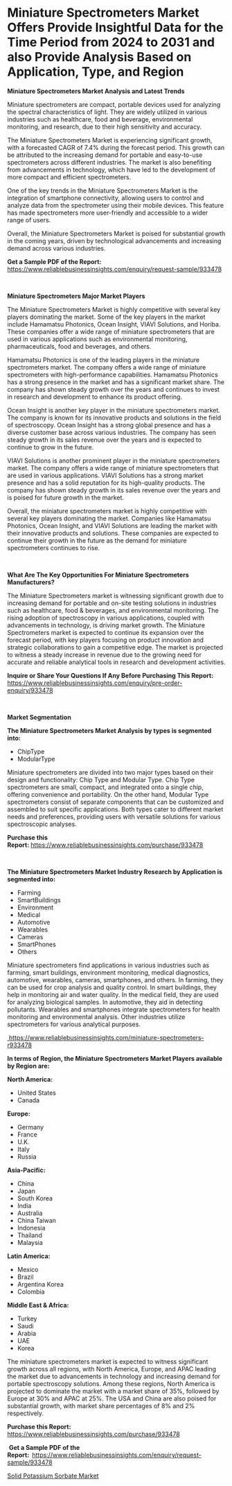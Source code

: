 <p><h1>Miniature Spectrometers Market Offers Provide Insightful Data for the Time Period from 2024 to 2031 and also Provide Analysis Based on Application, Type, and Region</h1></p><p><strong>Miniature Spectrometers Market Analysis and Latest Trends</strong></p>
<p><p>Miniature spectrometers are compact, portable devices used for analyzing the spectral characteristics of light. They are widely utilized in various industries such as healthcare, food and beverage, environmental monitoring, and research, due to their high sensitivity and accuracy.</p><p>The Miniature Spectrometers Market is experiencing significant growth, with a forecasted CAGR of 7.4% during the forecast period. This growth can be attributed to the increasing demand for portable and easy-to-use spectrometers across different industries. The market is also benefiting from advancements in technology, which have led to the development of more compact and efficient spectrometers.</p><p>One of the key trends in the Miniature Spectrometers Market is the integration of smartphone connectivity, allowing users to control and analyze data from the spectrometer using their mobile devices. This feature has made spectrometers more user-friendly and accessible to a wider range of users.</p><p>Overall, the Miniature Spectrometers Market is poised for substantial growth in the coming years, driven by technological advancements and increasing demand across various industries.</p></p>
<p><strong>Get a Sample PDF of the Report:&nbsp;</strong> <a href="https://www.reliablebusinessinsights.com/enquiry/request-sample/933478">https://www.reliablebusinessinsights.com/enquiry/request-sample/933478</a></p>
<p>&nbsp;</p>
<p><strong>Miniature Spectrometers Major Market Players</strong></p>
<p><p>The Miniature Spectrometers Market is highly competitive with several key players dominating the market. Some of the key players in the market include Hamamatsu Photonics, Ocean Insight, VIAVI Solutions, and Horiba. These companies offer a wide range of miniature spectrometers that are used in various applications such as environmental monitoring, pharmaceuticals, food and beverages, and others.</p><p>Hamamatsu Photonics is one of the leading players in the miniature spectrometers market. The company offers a wide range of miniature spectrometers with high-performance capabilities. Hamamatsu Photonics has a strong presence in the market and has a significant market share. The company has shown steady growth over the years and continues to invest in research and development to enhance its product offering.</p><p>Ocean Insight is another key player in the miniature spectrometers market. The company is known for its innovative products and solutions in the field of spectroscopy. Ocean Insight has a strong global presence and has a diverse customer base across various industries. The company has seen steady growth in its sales revenue over the years and is expected to continue to grow in the future.</p><p>VIAVI Solutions is another prominent player in the miniature spectrometers market. The company offers a wide range of miniature spectrometers that are used in various applications. VIAVI Solutions has a strong market presence and has a solid reputation for its high-quality products. The company has shown steady growth in its sales revenue over the years and is poised for future growth in the market.</p><p>Overall, the miniature spectrometers market is highly competitive with several key players dominating the market. Companies like Hamamatsu Photonics, Ocean Insight, and VIAVI Solutions are leading the market with their innovative products and solutions. These companies are expected to continue their growth in the future as the demand for miniature spectrometers continues to rise.</p></p>
<p>&nbsp;</p>
<p><strong>What Are The Key Opportunities For Miniature Spectrometers Manufacturers?</strong></p>
<p><p>The Miniature Spectrometers market is witnessing significant growth due to increasing demand for portable and on-site testing solutions in industries such as healthcare, food & beverages, and environmental monitoring. The rising adoption of spectroscopy in various applications, coupled with advancements in technology, is driving market growth. The Miniature Spectrometers market is expected to continue its expansion over the forecast period, with key players focusing on product innovation and strategic collaborations to gain a competitive edge. The market is projected to witness a steady increase in revenue due to the growing need for accurate and reliable analytical tools in research and development activities.</p></p>
<p><strong>Inquire or Share Your Questions If Any Before Purchasing This Report:</strong> <a href="https://www.reliablebusinessinsights.com/enquiry/pre-order-enquiry/933478">https://www.reliablebusinessinsights.com/enquiry/pre-order-enquiry/933478</a></p>
<p>&nbsp;</p>
<p><strong>Market Segmentation</strong></p>
<p><strong>The Miniature Spectrometers Market Analysis by types is segmented into:</strong></p>
<p><ul><li>ChipType</li><li>ModularType</li></ul></p>
<p><p>Miniature spectrometers are divided into two major types based on their design and functionality: Chip Type and Modular Type. Chip Type spectrometers are small, compact, and integrated onto a single chip, offering convenience and portability. On the other hand, Modular Type spectrometers consist of separate components that can be customized and assembled to suit specific applications. Both types cater to different market needs and preferences, providing users with versatile solutions for various spectroscopic analyses.</p></p>
<p><strong>Purchase this Report:&nbsp;</strong><a href="https://www.reliablebusinessinsights.com/purchase/933478">https://www.reliablebusinessinsights.com/purchase/933478</a></p>
<p>&nbsp;</p>
<p><strong>The Miniature Spectrometers Market Industry Research by Application is segmented into:</strong></p>
<p><ul><li>Farming</li><li>SmartBuildings</li><li>Environment</li><li>Medical</li><li>Automotive</li><li>Wearables</li><li>Cameras</li><li>SmartPhones</li><li>Others</li></ul></p>
<p><p>Miniature spectrometers find applications in various industries such as farming, smart buildings, environment monitoring, medical diagnostics, automotive, wearables, cameras, smartphones, and others. In farming, they can be used for crop analysis and quality control. In smart buildings, they help in monitoring air and water quality. In the medical field, they are used for analyzing biological samples. In automotive, they aid in detecting pollutants. Wearables and smartphones integrate spectrometers for health monitoring and environmental analysis. Other industries utilize spectrometers for various analytical purposes.</p></p>
<p><a href="https://www.reliablebusinessinsights.com/miniature-spectrometers-r933478">&nbsp;https://www.reliablebusinessinsights.com/miniature-spectrometers-r933478</a></p>
<p><strong>In terms of Region, the Miniature Spectrometers Market Players available by Region are:</strong></p>
<p>
    <p> <strong> North America: </strong>
        <ul>
            <li>United States</li>
            <li>Canada</li>
        </ul>
        </p> 
    <p> <strong> Europe: </strong>
        <ul>
            <li>Germany</li>
            <li>France</li>
            <li>U.K.</li>
            <li>Italy</li>
            <li>Russia</li>
        </ul>
        </p> 
    <p> <strong> Asia-Pacific: </strong>
        <ul>
            <li>China</li>
            <li>Japan</li>
            <li>South Korea</li>
            <li>India</li>
            <li>Australia</li>
            <li>China Taiwan</li>
            <li>Indonesia</li>
            <li>Thailand</li>
            <li>Malaysia</li>
        </ul>
        </p> 
    <p> <strong> Latin America: </strong>
        <ul>
            <li>Mexico</li>
            <li>Brazil</li>
            <li>Argentina Korea</li>
            <li>Colombia</li>
        </ul>
        </p> 
    <p> <strong> Middle East & Africa: </strong>
        <ul>
            <li>Turkey</li>
            <li>Saudi</li>
            <li>Arabia</li>
            <li>UAE</li>
            <li>Korea</li>
        </ul>
    </p>
    </p>
<p><p>The miniature spectrometers market is expected to witness significant growth across all regions, with North America, Europe, and APAC leading the market due to advancements in technology and increasing demand for portable spectroscopy solutions. Among these regions, North America is projected to dominate the market with a market share of 35%, followed by Europe at 30% and APAC at 25%. The USA and China are also poised for substantial growth, with market share percentages of 8% and 2% respectively.</p></p>
<p><strong>Purchase this Report: </strong><a href="https://www.reliablebusinessinsights.com/purchase/933478">https://www.reliablebusinessinsights.com/purchase/933478</a></p>
<p>&nbsp;<strong>Get a Sample PDF of the Report:&nbsp;&nbsp;</strong><a href="https://www.reliablebusinessinsights.com/enquiry/request-sample/933478">https://www.reliablebusinessinsights.com/enquiry/request-sample/933478</a></p>
<p><strong></strong></p>
<p><p><a href="https://github.com/mancsybtousav/Market-Research-Report-List-3/blob/main/solid-potassium-sorbate-market.md">Solid Potassium Sorbate Market</a></p></p>